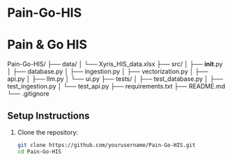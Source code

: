 # Pain-Go-HIS
# Pain & Go HIS
Pain-Go-HIS/
├── data/
│   └── Xyris_HIS_data.xlsx
├── src/
│   ├── __init__.py
│   ├── database.py
│   ├── ingestion.py
│   ├── vectorization.py
│   ├── api.py
│   ├── llm.py
│   └── ui.py
├── tests/
│   ├── test_database.py
│   ├── test_ingestion.py
│   └── test_api.py
├── requirements.txt
├── README.md
└── .gitignore
## Setup Instructions

1. Clone the repository:
   ```bash
   git clone https://github.com/yourusername/Pain-Go-HIS.git
   cd Pain-Go-HIS
